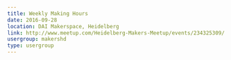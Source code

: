 ```yaml
---
title: Weekly Making Hours
date: 2016-09-28
location: DAI Makerspace, Heidelberg
link: http://www.meetup.com/Heidelberg-Makers-Meetup/events/234325309/
usergroup: makershd
type: usergroup
---
```

